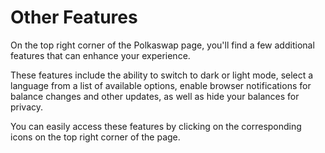 # Other Features

On the top right corner of the Polkaswap page, you'll find a few additional features that can enhance your experience.&#x20;

These features include the ability to switch to dark or light mode, select a language from a list of available options, enable browser notifications for balance changes and other updates, as well as hide your balances for privacy.&#x20;

You can easily access these features by clicking on the corresponding icons on the top right corner of the page.

